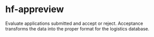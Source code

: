 # hf-appreview
Evaluate applications submitted and accept or reject.
Acceptance transforms the data into the proper format for the logistics database.
